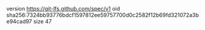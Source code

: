version https://git-lfs.github.com/spec/v1
oid sha256:7324bb93776bdcf1597812ee59757700d0c2582f12b69fd321072a3be94cad97
size 47
